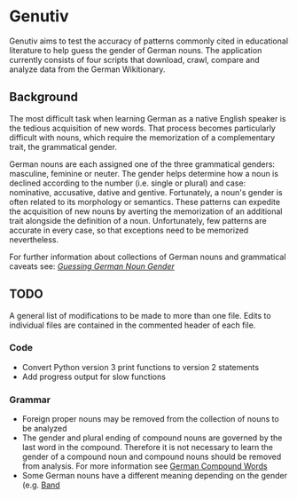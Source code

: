 # Genutiv #
Genutiv aims to test the accuracy of patterns commonly cited in educational literature to help guess the gender of German nouns. The application currently consists of four scripts that download, crawl, compare and analyze data from the German Wikitionary.

## Background ##
The most difficult task when learning German as a native English speaker is the tedious acquisition of new words. That process becomes particularly difficult with nouns, which require the memorization of a complementary trait, the grammatical gender.

German nouns are each assigned one of the three grammatical genders: masculine, feminine or neuter. The gender helps determine how a noun is declined according to the number (i.e. single or plural) and case: nominative, accusative, dative and gentive. Fortunately, a noun's gender is often related to its morphology or semantics. These patterns can expedite the acquisition of new nouns by averting the memorization of an additional trait alongside the definition of a noun. Unfortunately, few patterns are accurate in every case, so that exceptions need to be memorized nevertheless.

For further information about collections of German nouns and grammatical caveats see: *[Guessing German Noun Gender]()*

## TODO ##
A general list of modifications to be made to more than one file. Edits to individual files are contained in the commented header of each file.

### Code ###
*   Convert Python version 3 print functions to version 2 statements
*   Add progress output for slow functions

### Grammar ###
*   Foreign proper nouns may be removed from the collection of nouns to be analyzed
*   The gender and plural ending of compound nouns are governed by the last word in the compound. Therefore it is not necessary to learn the gender of a compound noun and compound nouns should be removed from analysis. For more information see [German Compound Words](http://german.about.com/od/nounsandcases/a/German-Compound-Words.html)
*   Some German nouns have a different meaning depending on the gender (e.g. [Band](http://www.dict.cc/?s=Band)



